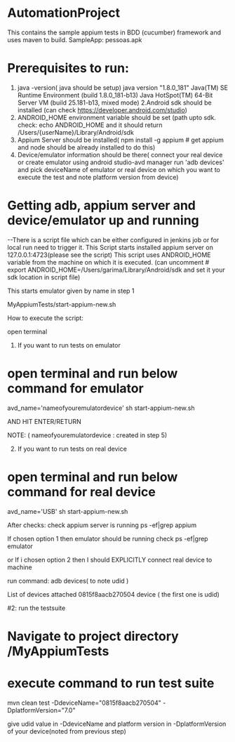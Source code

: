 # AutomationProject
This contains the sample appium tests in BDD (cucumber) framework and uses maven to build.
SampleApp: pessoas.apk

# Prerequisites to run:
1. java -version( java should be setup)
java version "1.8.0_181"
Java(TM) SE Runtime Environment (build 1.8.0_181-b13)
Java HotSpot(TM) 64-Bit Server VM (build 25.181-b13, mixed mode)
2.Android  sdk should be installed (can check https://developer.android.com/studio)
3. ANDROID_HOME environment variable should be set (path upto sdk. check: echo ANDROID_HOME
and it should return /Users/{userName}/Library/Android/sdk
4. Appium Server should be installed( npm install -g appium  # get appium and node should be already installed to do this)
5. Device/emulator information should be there( connect your real device or create emulator using android studio-avd manager run 'adb devices' and pick  deviceName of emulator or real device on which you want to execute the test and note platform version from device)



# Getting adb, appium server and device/emulator up and running
--There is a script file which can be either configured in jenkins job or for local run need to trigger it.
This Script starts installed appium server on 127.0.0.1:4723(please see the script)
This script uses ANDROID_HOME variable from the machine on which it is executed.
(can uncomment # export ANDROID_HOME=/Users/garima/Library/Android/sdk and set it your sdk location in script file)

This starts emulator given by name in step 1 

MyAppiumTests/start-appium-new.sh

How to execute the script:

open terminal

1. If you want to run tests on emulator

# open terminal and run below command for emulator

avd_name='nameofyouremulatordevice' sh start-appium-new.sh 

AND HIT ENTER/RETURN

NOTE: ( nameofyouremulatordevice : created in step 5)

2. If you want to run tests on real device

# open terminal and run below command for real device

avd_name='USB' sh start-appium-new.sh 




After checks: 
check appium server is running
ps -ef|grep appium

If chosen option 1 then emulator should be running check 
ps -ef|grep emulator

or  If i chosen option 2 then I should EXPLICITLY connect real device to machine 

run command:  adb devices( to note udid )

List of devices attached
0815f8aacb270504	device ( the first one is udid)



#2:  run the testsuite

# Navigate to project directory /MyAppiumTests

# execute command to run test suite

mvn clean test  -DdeviceName="0815f8aacb270504" -DplatformVersion="7.0"

give udid value in -DdeviceName and platform version in -DplatformVersion of your device(noted from previous step)







